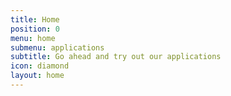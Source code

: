 ```yaml
---
title: Home
position: 0
menu: home
submenu: applications
subtitle: Go ahead and try out our applications
icon: diamond
layout: home
---
```


